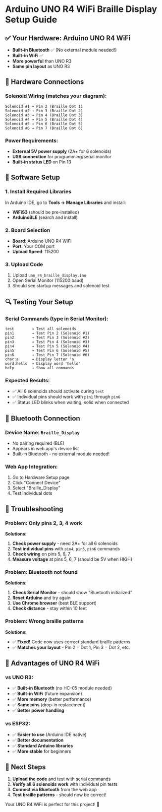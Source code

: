 # Arduino UNO R4 WiFi Braille Display Setup Guide

## ✅ **Your Hardware**: Arduino UNO R4 WiFi
- **Built-in Bluetooth** ✅ (No external module needed!)
- **Built-in WiFi** ✅
- **More powerful** than UNO R3
- **Same pin layout** as UNO R3

## 🔧 **Hardware Connections**

### **Solenoid Wiring** (matches your diagram):
```
Solenoid #1 → Pin 2 (Braille Dot 1)
Solenoid #2 → Pin 3 (Braille Dot 2)  
Solenoid #3 → Pin 4 (Braille Dot 3)
Solenoid #4 → Pin 5 (Braille Dot 4)
Solenoid #5 → Pin 6 (Braille Dot 5)
Solenoid #6 → Pin 7 (Braille Dot 6)
```

### **Power Requirements**:
- **External 5V power supply** (2A+ for 6 solenoids)
- **USB connection** for programming/serial monitor
- **Built-in status LED** on Pin 13

## 📱 **Software Setup**

### **1. Install Required Libraries**
In Arduino IDE, go to **Tools → Manage Libraries** and install:
- **WiFiS3** (should be pre-installed)
- **ArduinoBLE** (search and install)

### **2. Board Selection**
- **Board**: Arduino UNO R4 WiFi
- **Port**: Your COM port
- **Upload Speed**: 115200

### **3. Upload Code**
1. Upload `uno_r4_braille_display.ino`
2. Open Serial Monitor (115200 baud)
3. Should see startup messages and solenoid test

## 🔍 **Testing Your Setup**

### **Serial Commands** (type in Serial Monitor):
```
test        → Test all solenoids
pin1        → Test Pin 2 (Solenoid #1)
pin2        → Test Pin 3 (Solenoid #2)
pin3        → Test Pin 4 (Solenoid #3)
pin4        → Test Pin 5 (Solenoid #4)
pin5        → Test Pin 6 (Solenoid #5)
pin6        → Test Pin 7 (Solenoid #6)
char:a      → Display letter 'a'
word:hello  → Display word 'hello'
help        → Show all commands
```

### **Expected Results**:
- ✅ All 6 solenoids should activate during `test`
- ✅ Individual pins should work with `pin1` through `pin6`
- ✅ Status LED blinks when waiting, solid when connected

## 📡 **Bluetooth Connection**

### **Device Name**: `Braille_Display`
- No pairing required (BLE)
- Appears in web app's device list
- Built-in Bluetooth - no external module needed!

### **Web App Integration**:
1. Go to Hardware Setup page
2. Click "Connect Device"
3. Select "Braille_Display"
4. Test individual dots

## 🔧 **Troubleshooting**

### **Problem**: Only pins 2, 3, 4 work
**Solutions**:
1. **Check power supply** - need 2A+ for all 6 solenoids
2. **Test individual pins** with `pin4`, `pin5`, `pin6` commands
3. **Check wiring** on pins 5, 6, 7
4. **Measure voltage** at pins 5, 6, 7 (should be 5V when HIGH)

### **Problem**: Bluetooth not found
**Solutions**:
1. **Check Serial Monitor** - should show "Bluetooth initialized"
2. **Reset Arduino** and try again
3. **Use Chrome browser** (best BLE support)
4. **Check distance** - stay within 10 feet

### **Problem**: Wrong braille patterns
**Solutions**:
- ✅ **Fixed!** Code now uses correct standard braille patterns
- ✅ **Matches your layout** - Pin 2 = Dot 1, Pin 3 = Dot 2, etc.

## 🎯 **Advantages of UNO R4 WiFi**

### **vs UNO R3**:
- ✅ **Built-in Bluetooth** (no HC-05 module needed)
- ✅ **Built-in WiFi** (future expansion)
- ✅ **More memory** (better performance)
- ✅ **Same pins** (drop-in replacement)
- ✅ **Better power handling**

### **vs ESP32**:
- ✅ **Easier to use** (Arduino IDE native)
- ✅ **Better documentation**
- ✅ **Standard Arduino libraries**
- ✅ **More stable** for beginners

## 🚀 **Next Steps**

1. **Upload the code** and test with serial commands
2. **Verify all 6 solenoids work** with individual pin tests
3. **Connect via Bluetooth** from the web app
4. **Test braille patterns** - should now be correct!

Your UNO R4 WiFi is perfect for this project! 🎉